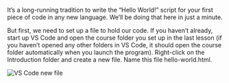 It’s a long-running tradition to write the “Hello World!” script for your first piece of code in any new language. We’ll be doing that here in just a minute.

But first, we need to set up a file to hold our code. If you haven’t already, start up VS Code and open the course folder you set up in the last lesson (if you haven’t opened any other folders in VS Code, it should open the course folder automatically when you launch the program). Right-click on the Introduction folder and create a new file. Name this file hello-world.html.

![VS Code new file](/images/fullstack/html-css/new-file.png)